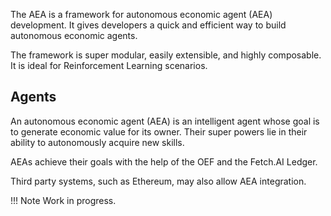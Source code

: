 The AEA is a framework for autonomous economic agent (AEA) development. It gives developers a quick and efficient way to build autonomous economic agents. 

The framework is super modular, easily extensible, and highly composable. It is ideal for Reinforcement Learning scenarios. 

## Agents

An autonomous economic agent (AEA) is an intelligent agent whose goal is to generate economic value for its owner. Their super powers lie in their ability to autonomously acquire new skills.

AEAs achieve their goals with the help of the OEF and the Fetch.AI Ledger. 

Third party systems, such as Ethereum, may also allow AEA integration.



!!!	Note
	Work in progress.


<br />


